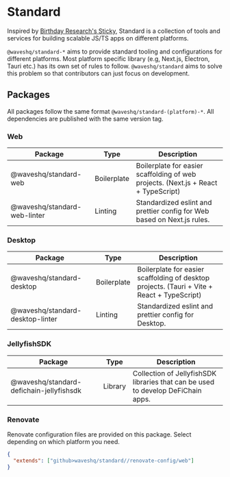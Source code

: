 # Standard

Inspired by [Birthday Research's Sticky](https://github.com/BirthdayResearch/sticky), Standard is a collection of tools
and services for building scalable JS/TS apps on different platforms.

`@waveshq/standard-*` aims to provide standard tooling and configurations for different platforms. Most platform
specific library (e.g, Next.js, Electron, Tauri etc.) has its own set of rules to follow. `@waveshq/standard` aims to
solve this problem so that contributors can just focus on development.

## Packages

All packages follow the same format `@waveshq/standard-(platform)-*`. All dependencies are published
with the same version tag.

### Web

| Package                      | Type        | Description                                                                        |
| ---------------------------- | ----------- | ---------------------------------------------------------------------------------- |
| @waveshq/standard-web        | Boilerplate | Boilerplate for easier scaffolding of web projects. (Next.js + React + TypeScript) |
| @waveshq/standard-web-linter | Linting     | Standardized eslint and prettier config for Web based on Next.js rules.            |

### Desktop

| Package                          | Type        | Description                                                                                 |
| -------------------------------- | ----------- | ------------------------------------------------------------------------------------------- |
| @waveshq/standard-desktop        | Boilerplate | Boilerplate for easier scaffolding of desktop projects. (Tauri + Vite + React + TypeScript) |
| @waveshq/standard-desktop-linter | Linting     | Standardized eslint and prettier config for Desktop.                                        |

### JellyfishSDK

| Package                                  | Type    | Description                                                                      |
| ---------------------------------------- | ------- | -------------------------------------------------------------------------------- |
| @waveshq/standard-defichain-jellyfishsdk | Library | Collection of JellyfishSDK libraries that can be used to develop DeFiChain apps. |

### Renovate

Renovate configuration files are provided on this package. Select depending on which platform you need.

```json
{
  "extends": ["github>waveshq/standard//renovate-config/web"]
}
```
